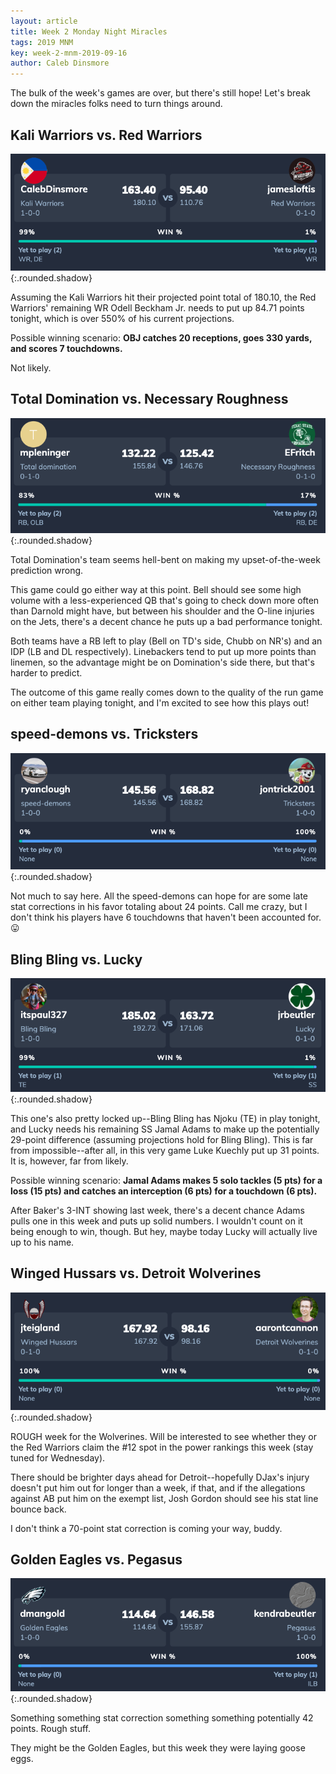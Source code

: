 ```yaml
---
layout: article
title: Week 2 Monday Night Miracles
tags: 2019 MNM
key: week-2-mnm-2019-09-16
author: Caleb Dinsmore
---
```


The bulk of the week's games are over, but there's still hope! Let's break down the miracles folks need to turn things around.

<!--more-->

## Kali Warriors vs. Red Warriors

![](/post-assets/2019-09-16/kali_red.png){:.rounded.shadow}

Assuming the Kali Warriors hit their projected point total of 180.10, the Red Warriors' remaining WR Odell Beckham Jr. needs to put up 84.71 points tonight, which is over 550% of his current projections.

Possible winning scenario: **OBJ catches 20 receptions, goes 330 yards, and scores 7 touchdowns.**

Not likely.

## Total Domination vs. Necessary Roughness

![](/post-assets/2019-09-16/total_necessary.png){:.rounded.shadow}

Total Domination's team seems hell-bent on making my upset-of-the-week prediction wrong.

This game could go either way at this point. Bell should see some high volume with a less-experienced QB that's going to check down more often than Darnold might have, but between his shoulder and the O-line injuries on the Jets, there's a decent chance he puts up a bad performance tonight.

Both teams have a RB left to play (Bell on TD's side, Chubb on NR's) and an IDP (LB and DL respectively). Linebackers tend to put up more points than linemen, so the advantage might be on Domination's side there, but that's harder to predict.

The outcome of this game really comes down to the quality of the run game on either team playing tonight, and I'm excited to see how this plays out!

## speed-demons vs. Tricksters

![](/post-assets/2019-09-16/speed_tricksters.png){:.rounded.shadow}

Not much to say here. All the speed-demons can hope for are some late stat corrections in his favor totaling about 24 points. Call me crazy, but I don't think his players have 6 touchdowns that haven't been accounted for. 😛

## Bling Bling vs. Lucky

![](/post-assets/2019-09-16/bling_lucky.png){:.rounded.shadow}

This one's also pretty locked up--Bling Bling has Njoku (TE) in play tonight, and Lucky needs his remaining SS Jamal Adams to make up the potentially 29-point difference (assuming projections hold for Bling Bling). This is far from impossible--after all, in this very game Luke Kuechly put up 31 points. It is, however, far from likely.

Possible winning scenario: **Jamal Adams makes 5 solo tackles (5 pts) for a loss (15 pts) and catches an interception (6 pts) for a touchdown (6 pts).**

After Baker's 3-INT showing last week, there's a decent chance Adams pulls one in this week and puts up solid numbers. I wouldn't count on it being enough to win, though. But hey, maybe today Lucky will actually live up to his name.

## Winged Hussars vs. Detroit Wolverines

![](/post-assets/2019-09-16/winged_detroit.png){:.rounded.shadow}

ROUGH week for the Wolverines. Will be interested to see whether they or the Red Warriors claim the #12 spot in the power rankings this week (stay tuned for Wednesday).

There should be brighter days ahead for Detroit--hopefully DJax's injury doesn't put him out for longer than a week, if that, and if the allegations against AB put him on the exempt list, Josh Gordon should see his stat line bounce back.

I don't think a 70-point stat correction is coming your way, buddy.

## Golden Eagles vs. Pegasus

![](/post-assets/2019-09-16/golden_pegasus.png){:.rounded.shadow}

Something something stat correction something something potentially 42 points. Rough stuff.

They might be the Golden Eagles, but this week they were laying goose eggs. 
